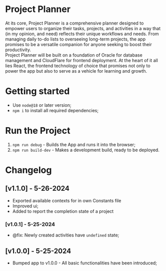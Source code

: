 # Project Planner

At its core, Project Planner is a comprehensive planner designed to empower users to organize their tasks, projects, and activities in a way that (in my opinion, and need) reflects their unique workflows and needs. From managing daily to-do lists to overseeing long-term projects, the app promises to be a versatile companion for anyone seeking to boost their productivity. <br />
Project Planner will be built on a foundation of Oracle for database management and CloudFlare for frontend deployment. At the heart of it all lies React, the frontend technology of choice that promises not only to power the app but also to serve as a vehicle for learning and growth.

# Getting started
- Use `node@18` or later version;
- `npm i` to install all required dependencies;

# Run the Project
1. `npm run debug` - Builds the App and runs it into the browser;
2. `npm run build-dev` - Makes a development build, ready to be deployed.

# Changelog
## [v1.1.0] - 5-26-2024
- Exported available contexts for <StatusView> in own Constants file
- Improved <ProjectItemView> ui; 
- Added <CircularProgress> to report the completion state of a project
### [v1.0.1] - 5-25-2024
- @fix: Newly created activities have `undefined` state;
## [v1.0.0] - 5-25-2024
- Bumped app to v1.0.0 - All basic functionalities have been introduced;